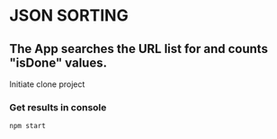 # JSON SORTING

## The App searches the URL list for and counts "isDone" values.

Initiate clone project

### Get results in console

`npm start`
